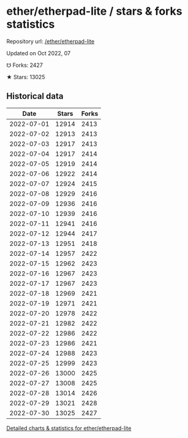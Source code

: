 # ether/etherpad-lite / stars & forks statistics

Repository url: [/ether/etherpad-lite](https://github.com/ether/etherpad-lite)

Updated on Oct 2022, 07

☋ Forks: 2427

★ Stars: 13025

## Historical data
| Date | Stars | Forks |
|------|-------|-------|
| 2022-07-01 | 12914 | 2413 | 
| 2022-07-02 | 12913 | 2413 | 
| 2022-07-03 | 12917 | 2413 | 
| 2022-07-04 | 12917 | 2414 | 
| 2022-07-05 | 12919 | 2414 | 
| 2022-07-06 | 12922 | 2414 | 
| 2022-07-07 | 12924 | 2415 | 
| 2022-07-08 | 12929 | 2416 | 
| 2022-07-09 | 12936 | 2416 | 
| 2022-07-10 | 12939 | 2416 | 
| 2022-07-11 | 12941 | 2416 | 
| 2022-07-12 | 12944 | 2417 | 
| 2022-07-13 | 12951 | 2418 | 
| 2022-07-14 | 12957 | 2422 | 
| 2022-07-15 | 12962 | 2423 | 
| 2022-07-16 | 12967 | 2423 | 
| 2022-07-17 | 12967 | 2423 | 
| 2022-07-18 | 12969 | 2421 | 
| 2022-07-19 | 12971 | 2421 | 
| 2022-07-20 | 12978 | 2422 | 
| 2022-07-21 | 12982 | 2422 | 
| 2022-07-22 | 12986 | 2422 | 
| 2022-07-23 | 12986 | 2421 | 
| 2022-07-24 | 12988 | 2423 | 
| 2022-07-25 | 12999 | 2423 | 
| 2022-07-26 | 13000 | 2425 | 
| 2022-07-27 | 13008 | 2425 | 
| 2022-07-28 | 13014 | 2426 | 
| 2022-07-29 | 13021 | 2428 | 
| 2022-07-30 | 13025 | 2427 | 


[Detailed charts & statistics for ether/etherpad-lite](https://reviewgithub.com/rep/ether/etherpad-lite)
